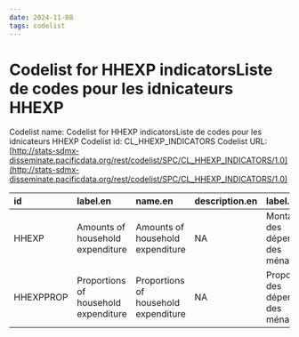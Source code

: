 ```yaml
---
date: 2024-11-08
tags: codelist
---
```


# Codelist for HHEXP indicatorsListe de codes pour les idnicateurs HHEXP

Codelist name: Codelist for HHEXP indicatorsListe de codes pour les idnicateurs HHEXP
Codelist id: CL_HHEXP_INDICATORS
Codelist URL: [http://stats-sdmx-disseminate.pacificdata.org/rest/codelist/SPC/CL_HHEXP_INDICATORS/1.0](http://stats-sdmx-disseminate.pacificdata.org/rest/codelist/SPC/CL_HHEXP_INDICATORS/1.0)

|id        |label.en                             |name.en                              |description.en |label.fr                            |name.fr                             |description.fr |
|:---------|:------------------------------------|:------------------------------------|:--------------|:-----------------------------------|:-----------------------------------|:--------------|
|HHEXP     |Amounts of household expenditure     |Amounts of household expenditure     |NA             |Montants des dépenses des ménages   |Montants des dépenses des ménages   |NA             |
|HHEXPPROP |Proportions of household expenditure |Proportions of household expenditure |NA             |Proportions des dépenses des ménage |Proportions des dépenses des ménage |NA             |
